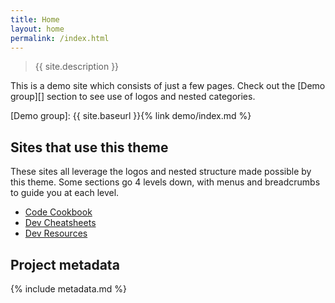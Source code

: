 ```yaml
---
title: Home
layout: home
permalink: /index.html
---
```


> {{ site.description }}

This is a demo site which consists of just a few pages. Check out the [Demo group][] section to see use of logos and nested categories.

[Demo group]: {{ site.baseurl }}{% link demo/index.md %}


## Sites that use this theme

These sites all leverage the logos and nested structure made possible by this theme. Some sections go 4 levels down, with menus and breadcrumbs to guide you at each level.

- [Code Cookbook](https://michaelcurrin.github.io/code-cookbook/recipes/)
- [Dev Cheatsheets](https://michaelcurrin.github.io/dev-cheatsheets/cheatsheets/)
- [Dev Resources](https://michaelcurrin.github.io/dev-resources/resources/)


## Project metadata

{% include metadata.md %}
